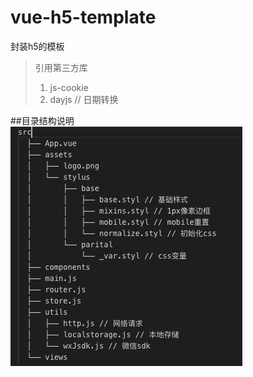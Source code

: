 # vue-h5-template
封装h5的模板
>引用第三方库
>1. js-cookie 
>2. dayjs // 日期转换

##目录结构说明\
![目录结构](./doc/tree.png)
